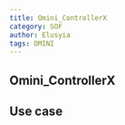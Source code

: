 ```yaml
---
title: Omini_ControllerX
category: SOF
author: Elusyia
tags: OMINI
---
```


## Omini_ControllerX



## Use case


